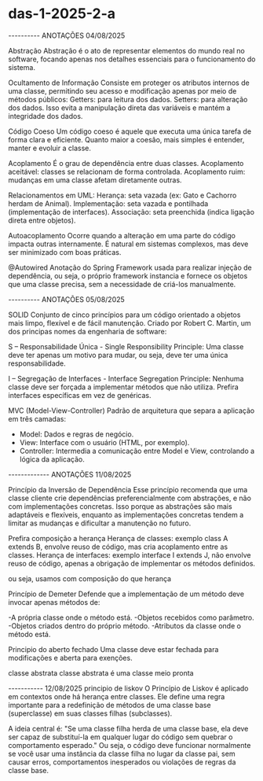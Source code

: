 # das-1-2025-2-a

---------- ANOTAÇÕES 04/08/2025

Abstração
Abstração é o ato de representar elementos do mundo real no software, focando apenas nos detalhes essenciais para o funcionamento do sistema.

Ocultamento de Informação
Consiste em proteger os atributos internos de uma classe, permitindo seu acesso e modificação apenas por meio de métodos públicos:
Getters: para leitura dos dados.
Setters: para alteração dos dados.
Isso evita a manipulação direta das variáveis e mantém a integridade dos dados.

Código Coeso
Um código coeso é aquele que executa uma única tarefa de forma clara e eficiente. Quanto maior a coesão, mais simples é entender, manter e evoluir a classe.

Acoplamento
É o grau de dependência entre duas classes.
Acoplamento aceitável: classes se relacionam de forma controlada.
Acoplamento ruim: mudanças em uma classe afetam diretamente outras.

Relacionamentos em UML:
Herança: seta vazada (ex: Gato e Cachorro herdam de Animal).
Implementação: seta vazada e pontilhada (implementação de interfaces).
Associação: seta preenchida (indica ligação direta entre objetos).

Autoacoplamento
Ocorre quando a alteração em uma parte do código impacta outras internamente. É natural em sistemas complexos, mas deve ser minimizado com boas práticas.

@Autowired
Anotação do Spring Framework usada para realizar injeção de dependência, ou seja, o próprio framework instancia e fornece os objetos que uma classe precisa, sem a necessidade de criá-los manualmente.

---------- ANOTAÇÕES 05/08/2025

SOLID
Conjunto de cinco princípios para um código orientado a objetos mais limpo, flexível e de fácil manutenção. Criado por Robert C. Martin, um dos principas nomes da engenharia de software:

S – Responsabilidade Única - Single Responsibility Principle:
Uma classe deve ter apenas um motivo para mudar, ou seja, deve ter uma única responsabilidade.

I – Segregação de Interfaces - Interface Segregation Principle:
Nenhuma classe deve ser forçada a implementar métodos que não utiliza. Prefira interfaces específicas em vez de genéricas.


MVC (Model-View-Controller)
Padrão de arquitetura que separa a aplicação em três camadas:
- Model: Dados e regras de negócio.
- View: Interface com o usuário (HTML, por exemplo).
- Controller: Intermedia a comunicação entre Model e View, controlando a lógica da aplicação.


------------- ANOTAÇÕES 11/08/2025

Princípio da Inversão de Dependência
Esse princípio recomenda que uma classe cliente crie dependências preferencialmente com abstrações, e não com implementações concretas. Isso porque as abstrações são mais adaptáveis e flexíveis, enquanto as implementações concretas tendem a limitar as mudanças e dificultar a manutenção no futuro.

Prefira composição a herança
Herança de classes: exemplo class A extends B, envolve reuso de código, mas cria acoplamento entre as classes.
Herança de interfaces: exemplo interface I extends J, não envolve reuso de código, apenas a obrigação de implementar os métodos definidos.

ou seja, usamos com composição do que herança 


Princípio de Demeter
Defende que a implementação de um método deve invocar apenas métodos de:

-A própria classe onde o método está.
-Objetos recebidos como parâmetro.
-Objetos criados dentro do próprio método.
-Atributos da classe onde o método está.

Principio do aberto fechado
Uma classe deve estar fechada para modificações e aberta para exenções.

classe abstrata 
classe abstrata é uma classe meio pronta

----------- 12/08/2025
principio de liskov
O Princípio de Liskov é aplicado em contextos onde há herança entre classes. Ele define uma regra importante para a redefinição de métodos de uma classe base (superclasse) em suas classes filhas (subclasses).

A ideia central é:
"Se uma classe filha herda de uma classe base, ela deve ser capaz de substituí-la em qualquer lugar do código sem quebrar o comportamento esperado."
Ou seja, o código deve funcionar normalmente se você usar uma instância da classe filha no lugar da classe pai, sem causar erros, comportamentos inesperados ou violações de regras da classe base.
